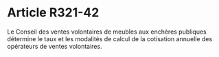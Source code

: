 # Article R321-42

Le Conseil des ventes volontaires de meubles aux enchères publiques détermine le taux et les modalités de calcul de la cotisation annuelle des opérateurs de ventes volontaires.
